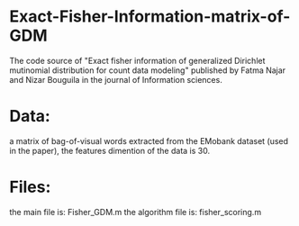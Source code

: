 # Exact-Fisher-Information-matrix-of-GDM
The code source of "Exact fisher information of generalized Dirichlet mutinomial distribution for count data modeling" published by Fatma Najar and Nizar Bouguila in the journal of Information sciences.

# Data:
 a matrix of bag-of-visual words extracted from the EMobank dataset (used in the paper), the features dimention of the data is 30.
 
 # Files:
 the main file is: Fisher_GDM.m
 the algorithm file is: fisher_scoring.m
